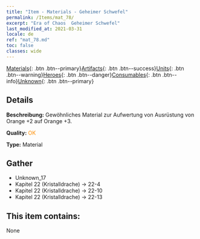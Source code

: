 ```yaml
---
title: "Item - Materials - Geheimer Schwefel"
permalink: /Items/mat_78/
excerpt: "Era of Chaos  Geheimer Schwefel"
last_modified_at: 2021-03-31
locale: de
ref: "mat_78.md"
toc: false
classes: wide
---
```

 [Materials](/de/Items/){: .btn .btn--primary}[Artifacts](/de/Items/Artifacts/){: .btn .btn--success}[Units](/de/Items/Units/){: .btn .btn--warning}[Heroes](/de/Items/Heroes/){: .btn .btn--danger}[Consumables](/de/Items/Consumables/){: .btn .btn--info}[Unknown](/de/Items/Unknown/){: .btn .btn--primary}

## Details
 **Beschreibung:** Gewöhnliches Material zur Aufwertung von Ausrüstung von Orange +2 auf Orange +3.

 **Quality:** <span style="color: #FF8C00">OK</span>

 **Type:** Material

## Gather

*    Unknown_17 
*    Kapitel 22 (Kristalldrache) -> 22-4 
*    Kapitel 22 (Kristalldrache) -> 22-10 
*    Kapitel 22 (Kristalldrache) -> 22-13 

## This item contains:

  None

